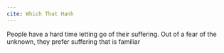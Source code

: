 ```yaml
---
cite: Which That Hanh
---
```


People have a hard time letting go of their suffering. Out of a fear of the unknown, they prefer suffering that is familiar
